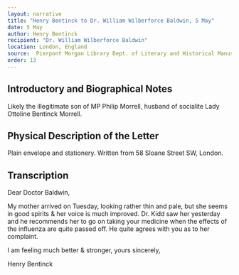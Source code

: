 ```yaml
---
layout: narrative
title: "Henry Bentinck to Dr. William Wilberforce Baldwin, 5 May"
date: 5 May
author: Henry Bentinck
recipient: "Dr. William Wilberforce Baldwin"
location: London, England
source:  Pierpont Morgan Library Dept. of Literary and Historical Manuscripts, MA 3564
order: 13
---
```


## Introductory and Biographical Notes

Likely the illegitimate son of MP Philip Morrell, husband of socialite Lady Ottoline Bentinck Morrell. 

## Physical Description of the Letter

Plain envelope and stationery. Written from 58 Sloane Street SW, London.

## Transcription

Dear Doctor Baldwin,

My mother arrived on Tuesday, looking rather thin and pale, but she seems in good spirits & her voice is much improved.  Dr. Kidd saw her yesterday and he recommends her to go on taking your medicine when the effects of the influenza are quite passed off. He quite agrees with you as to her complaint.

I am feeling much better & stronger, yours sincerely,

Henry Bentinck